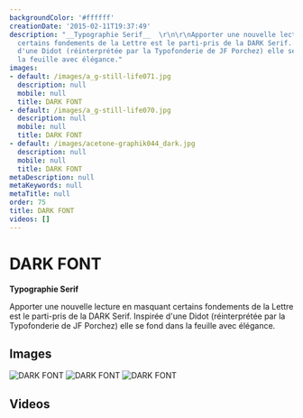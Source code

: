 ```yaml
---
backgroundColor: '#ffffff'
creationDate: '2015-02-11T19:37:49'
description: "__Typographie Serif__  \r\n\r\nApporter une nouvelle lecture en masquant
  certains fondements de la Lettre est le parti-pris de la DARK Serif.  \r\nInspirée
  d'une Didot (réinterprétée par la Typofonderie de JF Porchez) elle se fond dans
  la feuille avec élégance."
images:
- default: /images/a_g-still-life071.jpg
  description: null
  mobile: null
  title: DARK FONT
- default: /images/a_g-still-life070.jpg
  description: null
  mobile: null
  title: DARK FONT
- default: /images/acetone-graphik044_dark.jpg
  description: null
  mobile: null
  title: DARK FONT
metaDescription: null
metaKeywords: null
metaTitle: null
order: 75
title: DARK FONT
videos: []
---
```


# DARK FONT

__Typographie Serif__

Apporter une nouvelle lecture en masquant certains fondements de la Lettre est le parti-pris de la DARK Serif.
Inspirée d'une Didot (réinterprétée par la Typofonderie de JF Porchez) elle se fond dans la feuille avec élégance.

## Images

![DARK FONT](/images/a_g-still-life071.jpg)
![DARK FONT](/images/a_g-still-life070.jpg)
![DARK FONT](/images/acetone-graphik044_dark.jpg)

## Videos
